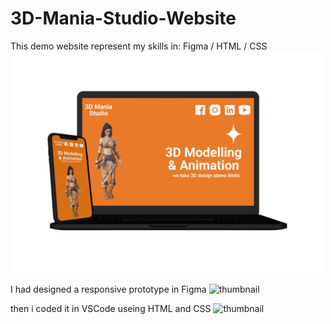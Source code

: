 # 3D-Mania-Studio-Website

This demo website represent my skills in: Figma / HTML / CSS
<img src="https://raw.githubusercontent.com/malekalbawaih/3D-Mania-Studio-Website/main/thumbnails/3D%20Mania%20Studio%20thumbnail.png" alt="thumbnail" width="500px" />

I had designed a responsive prototype in Figma
<img src="[https://raw.githubusercontent.com/malekalbawaih/3D-Mania-Studio-Website/main/thumbnails/3D%20Mania%20Studio%20thumbnail.png](https://raw.githubusercontent.com/malekalbawaih/3D-Mania-Studio-Website/main/thumbnails/3D%20Mania%20Studio%20Figma.png)" alt="thumbnail" width="500px" />

then i coded it in VSCode useing HTML and CSS
<img src="[https://raw.githubusercontent.com/malekalbawaih/3D-Mania-Studio-Website/main/thumbnails/3D%20Mania%20Studio%20thumbnail.png" alt="thumbnail" width="500px](https://raw.githubusercontent.com/malekalbawaih/3D-Mania-Studio-Website/main/thumbnails/3D%20Mania%20Studio%20VSCode.png)" />
